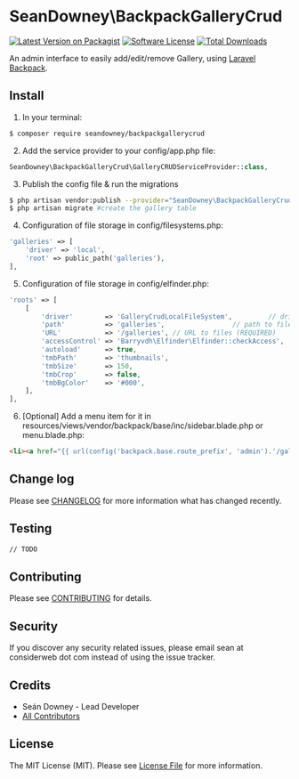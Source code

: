 # SeanDowney\BackpackGalleryCrud

[![Latest Version on Packagist][ico-version]](link-packagist)
[![Software License][ico-license]](LICENSE.md)
[![Total Downloads][ico-downloads]][link-downloads]

An admin interface to easily add/edit/remove Gallery, using [Laravel Backpack](laravelbackpack.com).

## Install

1) In your terminal:

``` bash
$ composer require seandowney/backpackgallerycrud
```

2) Add the service provider to your config/app.php file:
```php
SeanDowney\BackpackGalleryCrud\GalleryCRUDServiceProvider::class,
```

3) Publish the config file & run the migrations
```bash
$ php artisan vendor:publish --provider="SeanDowney\BackpackGalleryCrud\GalleryCRUDServiceProvider" #publish config, view  and migration files
$ php artisan migrate #create the gallery table
```

4) Configuration of file storage in config/filesystems.php:

```php
'galleries' => [
    'driver' => 'local',
    'root' => public_path('galleries'),
],
```

5) Configuration of file storage in config/elfinder.php:

```php
'roots' => [
    [
        'driver'        => 'GalleryCrudLocalFileSystem',         // driver for accessing file system (REQUIRED)
        'path'          => 'galleries',                 // path to files (REQUIRED)
        'URL'           => '/galleries', // URL to files (REQUIRED)
        'accessControl' => 'Barryvdh\Elfinder\Elfinder::checkAccess',
        'autoload'      => true,
        'tmbPath'       => 'thumbnails',
        'tmbSize'       => 150,
        'tmbCrop'       => false,
        'tmbBgColor'    => '#000',
    ],
],
```

6) [Optional] Add a menu item for it in resources/views/vendor/backpack/base/inc/sidebar.blade.php or menu.blade.php:

```html
<li><a href="{{ url(config('backpack.base.route_prefix', 'admin').'/gallery') }}"><i class="fa fa-picture-o"></i> <span>Gallery</span></a></li>
```

## Change log

Please see [CHANGELOG](CHANGELOG.md) for more information what has changed recently.


## Testing

``` bash
// TODO
```

## Contributing

Please see [CONTRIBUTING](CONTRIBUTING.md) for details.

## Security

If you discover any security related issues, please email sean at considerweb dot com instead of using the issue tracker.

## Credits

- Seán Downey - Lead Developer
- [All Contributors][link-contributors]

## License

The MIT License (MIT). Please see [License File](LICENSE.md) for more information.

[ico-version]: https://img.shields.io/packagist/v/seandowney/backpackgallerycrud.svg?style=flat-square
[ico-license]: https://img.shields.io/badge/license-MIT-brightgreen.svg?style=flat-square
[ico-downloads]: https://img.shields.io/packagist/dt/seandowney/backpackgallerycrud.svg?style=flat-square

[link-packagist]: https://packagist.org/packages/seandowney/backpackgallerycrud
[link-downloads]: https://packagist.org/packages/seandowney/backpackgallerycrud
[link-contributors]: ../../contributors
